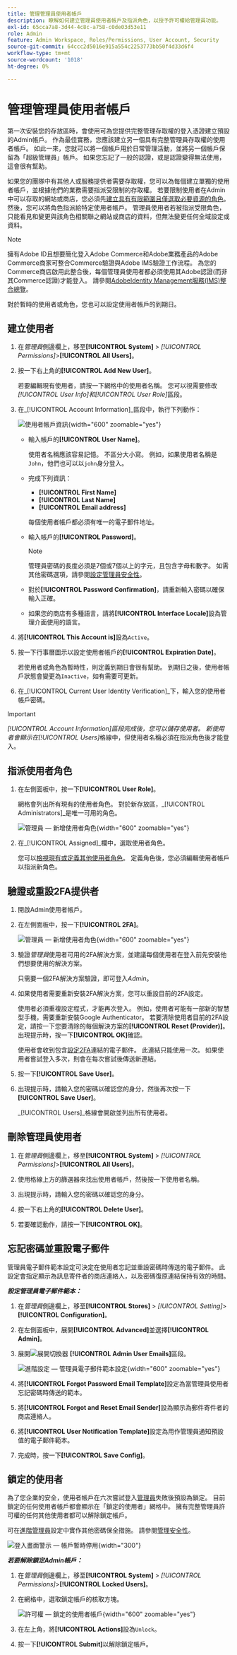 ```yaml
---
title: 管理管理員使用者帳戶
description: 瞭解如何建立管理員使用者帳戶及指派角色，以授予許可權給管理員功能。
exl-id: 65cca7a8-3d44-4c8c-a758-c0de03d53e11
role: Admin
feature: Admin Workspace, Roles/Permissions, User Account, Security
source-git-commit: 64ccc2d5016e915a554c2253773bb50f4d33d6f4
workflow-type: tm+mt
source-wordcount: '1018'
ht-degree: 0%

---
```


# 管理管理員使用者帳戶

第一次安裝您的存放區時，會使用可為您提供完整管理存取權的登入憑證建立預設的Admin帳戶。 作為最佳實務，您應該建立另一個具有完整管理員存取權的使用者帳戶。 如此一來，您就可以將一個帳戶用於日常管理活動，並將另一個帳戶保留為「超級管理員」帳戶。 如果您忘記了一般的認證，或是認證變得無法使用，這會很有幫助。

如果您的團隊中有其他人或服務提供者需要存取權，您可以為每個建立單獨的使用者帳戶，並根據他們的業務需要指派受限制的存取權。 若要限制使用者在Admin中可以存取的網站或商店，您必須先[建立具有有限範圍且僅選取必要資源的角色](permissions-user-roles.md)。 然後，您可以將角色指派給特定使用者帳戶。 管理員使用者若被指派受限角色，只能看見和變更與該角色相關聯之網站或商店的資料，但無法變更任何全域設定或資料。

>[!NOTE]
>
>擁有Adobe ID且想要簡化登入Adobe Commerce和Adobe業務產品的Adobe Commerce商家可整合Commerce驗證與Adobe IMS驗證工作流程。 為您的Commerce商店啟用此整合後，每個管理員使用者都必須使用其Adobe認證(而非其Commerce認證)才能登入。 請參閱[AdobeIdentity Management服務(IMS)整合總覽](https://experienceleague.adobe.com/docs/commerce-admin/start/admin/ims/adobe-ims-integration-overview.html)。

對於暫時的使用者或角色，您也可以設定使用者帳戶的到期日。

<!--  update this to a better info-graphic ![User types for your Admin](./assets/merchant-admin-users.png) -->

## 建立使用者

1. 在&#x200B;_管理員_&#x200B;側邊欄上，移至&#x200B;**[!UICONTROL System]** > _[!UICONTROL Permissions]_>**[!UICONTROL All Users]**。

1. 按一下右上角的&#x200B;**[!UICONTROL Add New User]**。

   若要編輯現有使用者，請按一下網格中的使用者名稱。 您可以視需要修改&#x200B;_[!UICONTROL User Info]_和_[!UICONTROL User Role]_&#x200B;區段。

1. 在&#x200B;_[!UICONTROL Account Information]_區段中，執行下列動作：

   ![使用者帳戶資訊](./assets/permissions-user-new.png){width="600" zoomable="yes"}

   - 輸入帳戶的&#x200B;**[!UICONTROL User Name]**。

     使用者名稱應該容易記憶。 不區分大小寫。 例如，如果使用者名稱是`John`，他們也可以以`john`身分登入。

   - 完成下列資訊：

      - **[!UICONTROL First Name]**
      - **[!UICONTROL Last Name]**
      - **[!UICONTROL Email address]**

     每個使用者帳戶都必須有唯一的電子郵件地址。

   - 輸入帳戶的&#x200B;**[!UICONTROL Password]**。

     >[!NOTE]
     >
     >管理員密碼的長度必須是7個或7個以上的字元，且包含字母和數字。 如需其他密碼選項，請參閱[設定管理員安全性](security-admin.md)。

   - 對於&#x200B;**[!UICONTROL Password Confirmation]**，請重新輸入密碼以確保輸入正確。

   - 如果您的商店有多種語言，請將&#x200B;**[!UICONTROL Interface Locale]**&#x200B;設為管理介面使用的語言。

1. 將&#x200B;**[!UICONTROL This Account is]**&#x200B;設為`Active`。

1. 按一下行事曆圖示以設定使用者帳戶的&#x200B;**[!UICONTROL Expiration Date]**。

   若使用者或角色為暫時性，則定義到期日會很有幫助。 到期日之後，使用者帳戶狀態會變更為`Inactive`，如有需要可更新。

1. 在&#x200B;_[!UICONTROL Current User Identity Verification]_下，輸入您的使用者帳戶密碼。

>[!IMPORTANT]
>
>_[!UICONTROL Account Information]_區段完成後，您可以儲存使用者。 新使用者會顯示在_[!UICONTROL Users]_&#x200B;格線中，但使用者名稱必須在指派角色後才能登入。

## 指派使用者角色

1. 在左側面板中，按一下&#x200B;**[!UICONTROL User Role]**。

   網格會列出所有現有的使用者角色。 對於新存放區，_[!UICONTROL Administrators]_是唯一可用的角色。

   ![管理員 — 新增使用者角色](./assets/permissions-user-roles.png){width="600" zoomable="yes"}

1. 在&#x200B;_[!UICONTROL Assigned]_欄中，選取使用者角色。

   您可以[檢視現有或定義其他使用者角色](permissions-user-roles.md)。 定義角色後，您必須編輯使用者帳戶以指派新角色。

## 驗證或重設2FA提供者

1. 開啟Admin使用者帳戶。

1. 在左側面板中，按一下&#x200B;**[!UICONTROL 2FA]**。

   ![管理員 — 新增使用者角色](./assets/permissions-user-2fa.png){width="600" zoomable="yes"}

1. 驗證&#x200B;_管理員_&#x200B;使用者可用的2FA解決方案，並建議每個使用者在登入前先安裝他們想要使用的解決方案。

   只需要一個2FA解決方案驗證，即可登入&#x200B;_Admin_。

1. 如果使用者需要重新安裝2FA解決方案，您可以重設目前的2FA設定。

   使用者必須重複設定程式，才能再次登入。 例如，使用者可能有一部新的智慧型手機，需要重新安裝Google Authenticator。 若要清除使用者目前的2FA設定，請按一下您要清除的每個解決方案的&#x200B;**[!UICONTROL Reset (Provider)]**。 出現提示時，按一下&#x200B;**[!UICONTROL OK]**&#x200B;確認。

   使用者會收到包含[設定2FA](security-two-factor-authentication.md)連結的電子郵件。 此連結只能使用一次。 如果使用者嘗試登入多次，則會在每次嘗試後傳送新連結。

1. 按一下&#x200B;**[!UICONTROL Save User]**。

1. 出現提示時，請輸入您的密碼以確認您的身分，然後再次按一下&#x200B;**[!UICONTROL Save User]**。

   _[!UICONTROL Users]_格線會開啟並列出所有使用者。

## 刪除管理員使用者

1. 在&#x200B;_管理員_&#x200B;側邊欄上，移至&#x200B;**[!UICONTROL System]** > _[!UICONTROL Permissions]_>**[!UICONTROL All Users]**。

1. 使用格線上方的篩選器來找出使用者帳戶，然後按一下使用者名稱。

1. 出現提示時，請輸入您的密碼以確認您的身分。

1. 按一下右上角的&#x200B;**[!UICONTROL Delete User]**。

1. 若要確認動作，請按一下&#x200B;**[!UICONTROL OK]**。

## 忘記密碼並重設電子郵件

管理員電子郵件範本設定可決定在使用者忘記並重設密碼時傳送的電子郵件。 此設定會指定顯示為訊息寄件者的商店連絡人，以及密碼復原連結保持有效的時間。

**_設定管理員電子郵件範本：_**

1. 在&#x200B;_管理員_&#x200B;側邊欄上，移至&#x200B;**[!UICONTROL Stores]** > _[!UICONTROL Setting]_>**[!UICONTROL Configuration]**。

1. 在左側面板中，展開&#x200B;**[!UICONTROL Advanced]**&#x200B;並選擇&#x200B;**[!UICONTROL Admin]**。

1. 展開![展開切換器](../assets/icon-display-expand.png) **[!UICONTROL Admin User Emails]**&#x200B;區段。

   ![進階設定 — 管理員電子郵件範本設定](../configuration-reference/advanced/assets/admin-admin-user-emails.png){width="600" zoomable="yes"}

1. 將&#x200B;**[!UICONTROL Forgot Password Email Template]**&#x200B;設定為當管理員使用者忘記密碼時傳送的範本。

1. 將&#x200B;**[!UICONTROL Forgot and Reset Email Sender]**&#x200B;設為顯示為郵件寄件者的商店連絡人。

1. 將&#x200B;**[!UICONTROL User Notification Template]**&#x200B;設定為用作管理員通知預設值的電子郵件範本。

1. 完成時，按一下&#x200B;**[!UICONTROL Save Config]**。

## 鎖定的使用者

為了您企業的安全，使用者帳戶在六次嘗試登入[管理員](../getting-started/admin-signin.md)失敗後預設為鎖定。 目前鎖定的任何使用者帳戶都會顯示在「鎖定的使用者」網格中。 擁有完整管理員許可權的任何其他使用者都可以解除鎖定帳戶。

可在[進階管理員](../configuration-reference/advanced/admin.md#security)設定中實作其他密碼保全措施。 請參閱[管理安全性](security-admin.md)。

![登入畫面警示 — 帳戶暫時停用](./assets/admin-login-locked-out-message.png){width="300"}

**_若要解除鎖定Admin帳戶：_**

1. 在&#x200B;_管理員_&#x200B;側邊欄上，移至&#x200B;**[!UICONTROL System]** > _[!UICONTROL Permissions]_>**[!UICONTROL Locked Users]**。

1. 在網格中，選取鎖定帳戶的核取方塊。

   ![許可權 — 鎖定的使用者帳戶](./assets/permissions-locked-users-grid.png){width="600" zoomable="yes"}

1. 在左上角，將&#x200B;**[!UICONTROL Actions]**&#x200B;設為`Unlock`。

1. 按一下&#x200B;**[!UICONTROL Submit]**&#x200B;以解除鎖定帳戶。
